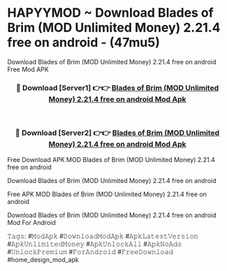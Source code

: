# HAPYYMOD ~ Download Blades of Brim (MOD Unlimited Money) 2.21.4 free on android - (47mu5)
Download Blades of Brim (MOD Unlimited Money) 2.21.4 free on android Free Mod APK

<div align="center">
<h3>🔴 Download [Server1] 👉👉 <a href="https://apk-comot.site?title=Blades_of_Brim_(MOD_Unlimited_Money)_2.21.4_free_on_android">Blades of Brim (MOD Unlimited Money) 2.21.4 free on android Mod Apk</a></h3><br>

<h3>🔴 Download [Server2] 👉👉 <a href="https://apk-comot.site?title=Blades_of_Brim_(MOD_Unlimited_Money)_2.21.4_free_on_android">Blades of Brim (MOD Unlimited Money) 2.21.4 free on android Mod Apk</a></h3>
</div>


Free Download APK MOD Blades of Brim (MOD Unlimited Money) 2.21.4 free on android

Download Blades of Brim (MOD Unlimited Money) 2.21.4 free on android 

Free APK MOD Blades of Brim (MOD Unlimited Money) 2.21.4 free on android 

Download Blades of Brim (MOD Unlimited Money) 2.21.4 free on android Mod For Android

𝚃𝚊𝚐𝚜: #𝙼𝚘𝚍𝙰𝚙𝚔 #𝙳𝚘𝚠𝚗𝚕𝚘𝚊𝚍𝙼𝚘𝚍𝙰𝚙𝚔 #𝙰𝚙𝚔𝙻𝚊𝚝𝚎𝚜𝚝𝚅𝚎𝚛𝚜𝚒𝚘𝚗 #𝙰𝚙𝚔𝚄𝚗𝚕𝚒𝚖𝚒𝚝𝚎𝚍𝙼𝚘𝚗𝚎𝚢 #𝙰𝚙𝚔𝚄𝚗𝚕𝚘𝚌𝚔𝙰𝚕𝚕 #𝙰𝚙𝚔𝙽𝚘𝙰𝚍𝚜 #𝚄𝚗𝚕𝚘𝚌𝚔𝙿𝚛𝚎𝚖𝚒𝚞𝚖 #𝙵𝚘𝚛𝙰𝚗𝚍𝚛𝚘𝚒𝚍 #𝙵𝚛𝚎𝚎𝙳𝚘𝚠𝚗𝚕𝚘𝚊𝚍 #home_design_mod_apk